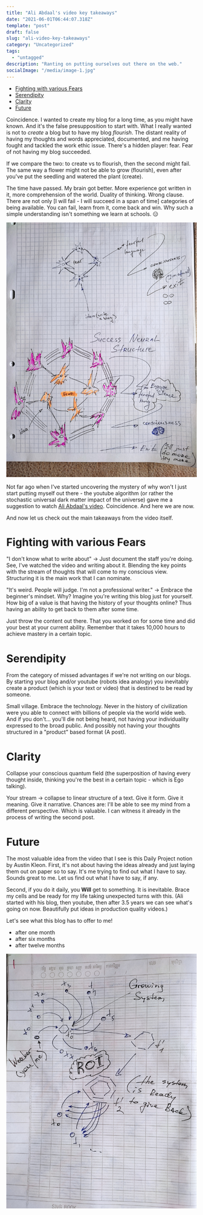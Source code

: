```yaml
---
title: "Ali Abdaal's video key takeaways"
date: "2021-06-01T06:44:07.318Z"
template: "post"
draft: false
slug: "ali-video-key-takeaways"
category: "Uncategorized"
tags:
  - "untagged"
description: "Ranting on putting ourselves out there on the web."
socialImage: "/media/image-1.jpg"
---
```


- [Fighting with various Fears](#fighting-with-various-fears)
- [Serendipity](#serendipity)
- [Clarity](#clarity)
- [Future](#future)

Coincidence. I wanted to create my blog for a long time, as you might have known. And it's the false presupposition to start with. What I really wanted is not to *create* a blog but to have my blog *flourish*. The distant reality of having my thoughts and words appreciated, documented, and me having fought and tackled the work ethic issue. There's a hidden player: fear. Fear of not having my blog succeeded.

If we compare the two: to create vs to flourish, then the second might fail. The same way a flower might not be able to grow (flourish), even after you've put the seedling and watered the plant (create).

The time have passed. My brain got better. More experience got written in it, more comprehension of the world. Duality of thinking. Wrong clause. There are not only [I will fail - I will succeed in a span of time] categories of being available. You can fail, learn from it, come back and win. Why such a simple understanding isn't something we learn at schools. 😑

![image](../images/2021-06-01---fear-success.jpg)

Not far ago when I've started uncovering the mystery of why won't I just start putting myself out there - the youtube algorithm (or rather the stochastic universal dark matter impact of the universe) gave me a suggestion to watch [Ali Abdaal's video](https://www.youtube.com/watch?v=vyVpRiqOvt4). Coincidence. And here we are now.

And now let us check out the main takeaways from the video itself.

# Fighting with various Fears

"I don't know what to write about" ->
Just document the staff you're doing. See, I've watched the video and writing about it. Blending the key points with the stream of thoughts that will come to my conscious view. Structuring it is the main work that I can nominate.

"It's weird. People will judge. I'm not a professional writer." ->
Embrace the beginner's mindset. Why? Imagine you're writing this blog just for yourself. How big of a value is that having the history of your thoughts online? Thus having an ability to get back to them after some time.

Just throw the content out there. That you worked on for some time and did your best at your current ability.
Remember that it takes 10,000 hours to achieve mastery in a certain topic.

# Serendipity
From the category of missed advantages if we're not writing on our blogs.
By starting your blog and/or youtube (robots idea analogy) you inevitably create a product (which is your text or video) that is destined to be read by someone.

Small village. Embrace the technology. Never in the history of civilization were you able to connect with billions of people via the world wide web. And if you don't... you'll die not being heard, not having your individuality expressed to the broad public. And possibly not having your thoughts structured in a "product" based format (A post).

# Clarity
Collapse your conscious quantum field (the superposition of having every thought inside, thinking you're the best in a certain topic - which is Ego talking).

Your stream -> collapse to linear structure of a text. Give it form. Give it meaning. Give it narrative. Chances are: I'll be able to see my mind from a different perspective. Which is valuable. I can witness it already in the process of writing the second post. 

# Future
The most valuable idea from the video that I see is this Daily Project notion by Austin Kleon. First, it's not about having the ideas already and just laying them out on paper so to say. It's me trying to find out what I have to say. Sounds great to me. Let us find out what I have to say, if any.

Second, if you do it daily, you **Will** get to something. It is inevitable. Brace my cells and be ready for my life taking unexpected turns with this. 
(Ali started with his blog, then youtube, then after 3.5 years we can see what's going on now. Beautifully put ideas in production quality videos.)

Let's see what this blog has to offer to me!
- after one month
- after six months
- after twelve months

![image](../images/2021-06-01---ROI-system.jpg)

